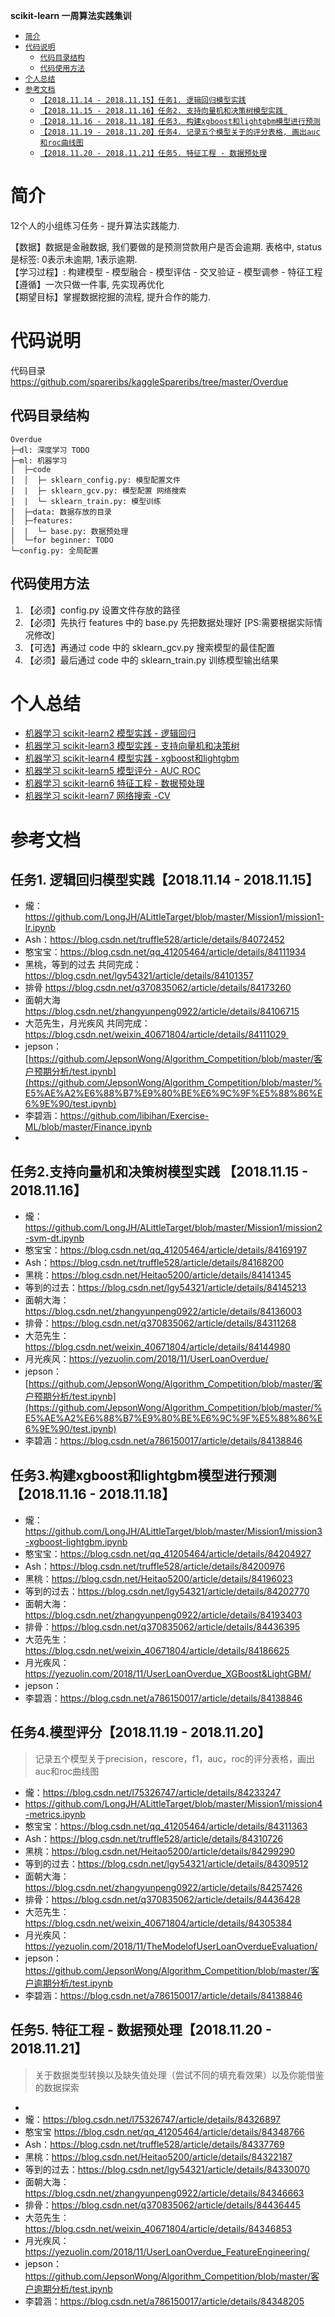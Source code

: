 **scikit-learn 一周算法实践集训**
- <a href="#jj">`简介`</a>
- <a href="#dmsm">`代码说明`</a>
    - <a href="#dmmljg">`代码目录结构`</a>
    - <a href="#dmsyff">`代码使用方法`</a>
- <a href="#grzj">`个人总结`</a>
- <a href="#ckwd">`参考文档`</a>
    - <a href="#rwxq-rw1">`【2018.11.14 - 2018.11.15】任务1. 逻辑回归模型实践`</a>
    - <a href="#rwxq-rw2">`【2018.11.15 - 2018.11.16】任务2. 支持向量机和决策树模型实践 `</a>
    - <a href="#rwxq-rw3">`【2018.11.16 - 2018.11.18】任务3. 构建xgboost和lightgbm模型进行预测`</a>
    - <a href="#rwxq-rw4">`【2018.11.19 - 2018.11.20】任务4. 记录五个模型关于的评分表格, 画出auc和roc曲线图`</a>
    - <a href="#rwxq-rw5">`【2018.11.20 - 2018.11.21】任务5. 特征工程 - 数据预处理`</a>
<a id="jj"/>

# 简介 

12个人的小组练习任务 - 提升算法实践能力. <br>

【数据】数据是金融数据, 我们要做的是预测贷款用户是否会逾期. 表格中, status是标签: 0表示未逾期, 1表示逾期.<br>
【学习过程】: 构建模型 - 模型融合 - 模型评估 - 交叉验证 - 模型调参 - 特征工程<br>
【遵循】一次只做一件事, 先实现再优化<br>
【期望目标】掌握数据挖掘的流程, 提升合作的能力.

<a id="dmsm"/>

# 代码说明

代码目录 https://github.com/spareribs/kaggleSpareribs/tree/master/Overdue

<a id="dmmljg"/>

## 代码目录结构
```
Overdue
├─dl: 深度学习 TODO
├─ml: 机器学习
│  ├─code
│  │  ├─ sklearn_config.py: 模型配置文件
│  |  ├─ sklearn_gcv.py: 模型配置 网络搜索
│  |  └─ sklearn_train.py: 模型训练
│  ├─data: 数据存放的目录
│  ├─features:
│  |  └─ base.py: 数据预处理
│  └─for beginner: TODO
└─config.py: 全局配置
```

<a id="dmsyff"/>

## 代码使用方法
1. 【必须】config.py 设置文件存放的路径
2. 【必须】先执行 features 中的 base.py 先把数据处理好 [PS:需要根据实际情况修改]
3. 【可选】再通过 code 中的 sklearn_gcv.py 搜索模型的最佳配置
4. 【必须】最后通过 code 中的 sklearn_train.py 训练模型输出结果

<a id="grzj"/>

# 个人总结
- [机器学习 scikit-learn2 模型实践 - 逻辑回归](https://blog.csdn.net/q370835062/article/details/84173260)
- [机器学习 scikit-learn3 模型实践 - 支持向量机和决策树](https://blog.csdn.net/q370835062/article/details/84311268)
- [机器学习 scikit-learn4 模型实践 - xgboost和lightgbm](https://blog.csdn.net/q370835062/article/details/84436395)
- [机器学习 scikit-learn5 模型评分 - AUC ROC](https://blog.csdn.net/q370835062/article/details/84436428)
- [机器学习 scikit-learn6 特征工程 - 数据预处理](https://blog.csdn.net/q370835062/article/details/84436445)
- [机器学习 scikit-learn7 网络搜索 -CV](https://blog.csdn.net/q370835062/article/details/84436945)

<a id="ckwd"/>

# 参考文档

<a id="rwxq-rw1"/>

## 任务1. 逻辑回归模型实践【2018.11.14 - 2018.11.15】
- 爖：https://github.com/LongJH/ALittleTarget/blob/master/Mission1/mission1-lr.ipynb
- Ash：https://blog.csdn.net/truffle528/article/details/84072452
- 憨宝宝：https://blog.csdn.net/qq_41205464/article/details/84111934
- 黑桃，等到的过去 共同完成：https://blog.csdn.net/lgy54321/article/details/84101357
- 排骨 https://blog.csdn.net/q370835062/article/details/84173260
- 面朝大海 https://blog.csdn.net/zhangyunpeng0922/article/details/84106715
- 大范先生，月光疾风 共同完成：https://blog.csdn.net/weixin_40671804/article/details/84111029 
- jepson：[https://github.com/JepsonWong/Algorithm_Competition/blob/master/客户预期分析/test.ipynb](https://github.com/JepsonWong/Algorithm_Competition/blob/master/%E5%AE%A2%E6%88%B7%E9%80%BE%E6%9C%9F%E5%88%86%E6%9E%90/test.ipynb)
- 李碧涵：https://github.com/libihan/Exercise-ML/blob/master/Finance.ipynb
-  
<a id="rwxq-rw2"/>

## 任务2.支持向量机和决策树模型实践 【2018.11.15 - 2018.11.16】
- 爖：https://github.com/LongJH/ALittleTarget/blob/master/Mission1/mission2-svm-dt.ipynb
- 憨宝宝：https://blog.csdn.net/qq_41205464/article/details/84169197
- Ash：https://blog.csdn.net/truffle528/article/details/84168200
- 黑桃：https://blog.csdn.net/Heitao5200/article/details/84141345
- 等到的过去：https://blog.csdn.net/lgy54321/article/details/84145213
- 面朝大海：https://blog.csdn.net/zhangyunpeng0922/article/details/84136003
- 排骨：https://blog.csdn.net/q370835062/article/details/84311268
- 大范先生：https://blog.csdn.net/weixin_40671804/article/details/84144980
- 月光疾风：https://yezuolin.com/2018/11/UserLoanOverdue/
- jepson：[https://github.com/JepsonWong/Algorithm_Competition/blob/master/客户预期分析/test.ipynb](https://github.com/JepsonWong/Algorithm_Competition/blob/master/%E5%AE%A2%E6%88%B7%E9%80%BE%E6%9C%9F%E5%88%86%E6%9E%90/test.ipynb)
- 李碧涵：https://blog.csdn.net/a786150017/article/details/84138846

<a id="rwxq-rw3"/>

## 任务3.构建xgboost和lightgbm模型进行预测【2018.11.16 - 2018.11.18】
- 爖：https://github.com/LongJH/ALittleTarget/blob/master/Mission1/mission3-xgboost-lightgbm.ipynb
- 憨宝宝：https://blog.csdn.net/qq_41205464/article/details/84204927
- Ash：https://blog.csdn.net/truffle528/article/details/84200976
- 黑桃：https://blog.csdn.net/Heitao5200/article/details/84196023
- 等到的过去：https://blog.csdn.net/lgy54321/article/details/84202770
- 面朝大海：https://blog.csdn.net/zhangyunpeng0922/article/details/84193403
- 排骨：https://blog.csdn.net/q370835062/article/details/84436395
- 大范先生：https://blog.csdn.net/weixin_40671804/article/details/84186625
- 月光疾风：https://yezuolin.com/2018/11/UserLoanOverdue_XGBoost&LightGBM/
- jepson：
- 李碧涵：https://blog.csdn.net/a786150017/article/details/84138846

<a id="rwxq-rw4"/>

## 任务4.模型评分【2018.11.19 - 2018.11.20】
> 记录五个模型关于precision，rescore，f1，auc，roc的评分表格，画出auc和roc曲线图

- 爖：https://blog.csdn.net/l75326747/article/details/84233247
- https://github.com/LongJH/ALittleTarget/blob/master/Mission1/mission4-metrics.ipynb
- 憨宝宝：https://blog.csdn.net/qq_41205464/article/details/84311363
- Ash：https://blog.csdn.net/truffle528/article/details/84310726
- 黑桃：https://blog.csdn.net/Heitao5200/article/details/84299290
- 等到的过去：https://blog.csdn.net/lgy54321/article/details/84309512
- 面朝大海：https://blog.csdn.net/zhangyunpeng0922/article/details/84257426
- 排骨：https://blog.csdn.net/q370835062/article/details/84436428
- 大范先生：https://blog.csdn.net/weixin_40671804/article/details/84305384
- 月光疾风：https://yezuolin.com/2018/11/TheModelofUserLoanOverdueEvaluation/
- jepson：https://github.com/JepsonWong/Algorithm_Competition/blob/master/客户逾期分析/test.ipynb
- 李碧涵：https://blog.csdn.net/a786150017/article/details/84138846


<a id="rwxq-rw5"/>

## 任务5. 特征工程 - 数据预处理【2018.11.20 - 2018.11.21】
> 关于数据类型转换以及缺失值处理（尝试不同的填充看效果）以及你能借鉴的数据探索
- 
- 爖：https://blog.csdn.net/l75326747/article/details/84326897
- 憨宝宝 https://blog.csdn.net/qq_41205464/article/details/84348766
- Ash：https://blog.csdn.net/truffle528/article/details/84337769
- 黑桃：https://blog.csdn.net/Heitao5200/article/details/84322187
- 等到的过去：https://blog.csdn.net/lgy54321/article/details/84330070
- 面朝大海：https://blog.csdn.net/zhangyunpeng0922/article/details/84346663
- 排骨：https://blog.csdn.net/q370835062/article/details/84436445
- 大范先生：https://blog.csdn.net/weixin_40671804/article/details/84346853
- 月光疾风：https://yezuolin.com/2018/11/UserLoanOverdue_FeatureEngineering/
- jepson：https://github.com/JepsonWong/Algorithm_Competition/blob/master/客户逾期分析/test.ipynb
- 李碧涵：https://blog.csdn.net/a786150017/article/details/84348205